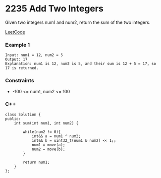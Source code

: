# 2235 Add Two Integers

Given two integers num1 and num2, return the sum of the two integers. 

[LeetCode](https://leetcode.cn/problems/add-two-integers/)


### Example 1

```
Input: num1 = 12, num2 = 5
Output: 17
Explanation: num1 is 12, num2 is 5, and their sum is 12 + 5 = 17, so 17 is returned.
```

### Constraints

* -100 <= num1, num2 <= 100

### C++ 

```
class Solution {
public:
    int sum(int num1, int num2) {
        
        while(num2 != 0){
            int&& a = num1 ^ num2;
            int&& b = uint32_t(num1 & num2) << 1;;
            num1 = move(a);
            num2 = move(b);
        }
        
        return num1;
    }
};
```